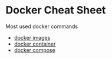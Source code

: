 # Docker Cheat Sheet

Most used docker commands

- [docker images](./images.md)
- [docker container](./container.md)
- [docker compose](./compose.md)
